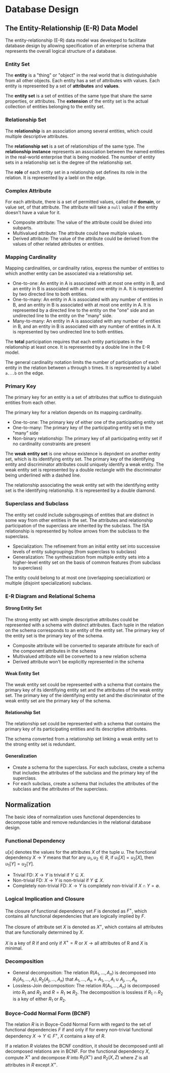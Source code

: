 # Database Design

## The Entity-Relationship (E-R) Data Model

The entity-relationship (E-R) data model was developed to facilitate database design by allowing specification of an enterprise schema that represents the overall logical structure of a database.

### Entity Set

The **entity** is a "thing" or "object" in the real world that is distinguishable from all other objects. Each entity has a set of attributes with values. Each entity is represented by a set of **attributes** and **values**.

The **entity set** is a set of entities of the same type that share the same properties, or attributes. The **extension** of the entity set is the actual collection of entities belonging to the entity set.

### Relationship Set

The **relationship** is an association among several entities, which could multiple descriptive attributes.

The **relationship set** is a set of relationships of the same type. The **relationship instance** represents an association between the named entities in the real-world enterprise that is being modeled. The number of entity sets in a relationship set is the degree of the relationship set.

The **role** of each entity set in a relationship set defines its role in the relation. It is represented by a laebl on the edge.

### Complex Attribute

For each attribute, there is a set of permitted values, called the **domain**, or value set, of that attribute. The attribute will take a `null` value if the entity doesn't have a value for it.

- Composite attribute: The value of the attribute could be divied into subparts.
- Multivalued attribute: The attribute could have multiple values.
- Derived attribute: The value of the attribute could be derived from the values of other related attributes or entities.

### Mapping Cardinality

Mapping cardinalities, or cardinality ratios, express the number of entities to which another entity can be associated via a relationship set.

- One-to-one: An entity in A is associated with at most one entity in B, and an entity in B is associated with at most one entity in A. It is represented by two directed line to both entities.
- One-to-many: An entity in A is associated with any number of entities in B, and an entity in B is associated with at most one entity in A. It is represented by a directed line to the entity on the "one" side and an undirected line to the entity on the "many" side.
- Many-to-many: An entity in A is associated with any number of entities in B, and an entity in B is associated with any number of entities in A. It is represented by two undirected line to both entities.

The **total** participation requires that each entity participates in the relationship at least once. It is represented by a double line in the E-R model.

The general cardinality notation limits the number of participation of each entity in the relation between `a` through `b` times. It is represented by a label `a...b` on the edge.

### Primary Key

The primary key for an entity is a set of attributes that suffice to distinguish entities from each other.

The primary key for a relation depends on its mapping cardinality.

- One-to-one: The primary key of either one of the participating entity set
- One-to-many: The primary key of the participating entity set in the "many" side
- Non-binary relationship: The primary key of all participating entity set if no cardinality constraints are present

The **weak entity set** is one whose existence is depndent on another entity set, which is its identifying entity set. The primary key of the identifying entity and discriminator attributes could uniquely identify a weak entity. The weak entity set is represented by a double rectangle with the discriminator being underlined with a dashed line.

The relationship associating the weak entity set with the identifying entity set is the identifying relationship. It is represented by a double diamond.

### Superclass and Subclass

The entity set could include subgroupings of entities that are distinct in some way from other entities in the set. The attributes and relationship participation of the superclass are inherited by the subclass. The ISA relationship is represented by hollow arrows from the subclass to the superclass.

- Specialization: The refinement from an initial entity set into successive levels of entity subgroupings (from superclass to subclass)
- Generalization: The synthesization from multiple entity sets into a higher-level entity set on the basis of common features (from subclass to superclass)

The entity could belong to at most one (overlapping specialization) or multiple (disjoint specialization) subclass.

### E-R Diagram and Relational Schema

#### Strong Entity Set

The strong entity set with simple descriptive attributes could be represented with a schema with distinct attributes. Each tuple in the relation on the schema corresponds to an entity of the entity set. The primary key of the entity set is the primary key of the schema.

- Composite attribute will be converted to separate attribute for each of the component attributes in the schema
- Multivalued attribute will be converted to a new relation schema
- Derived attribute won't be explicitly represented in the schema

#### Weak Entity Set

The weak entity set could be represented with a schema that contains the primary key of its identifiying entity set and the attributes of the weak entity set. The primary key of the identifying entity set and the discriminator of the weak entity set are the primary key of the schema.

#### Relationship Set

The relationship set could be represented with a schema that contains the primary key of its participating entities and its descriptive attributes.

The schema converted from a relationship set linking a weak entity set to the strong entity set is redundant.

#### Generalization

- Create a schema for the superclass. For each subclass, create a schema that includes the attributes of the subclass and the primary key of the superclass.
- For each subclass, create a schema that includes the attributes of the subclass and the attributes of the superclass.

## Normalization

The basic idea of normalization uses functional dependencies to decompose table and remove redundancies in the relational database design.

### Functional Dependency

$u[x]$ denotes the values for the attributes $X$ of the tuple $u$. The functional dependency $X \to Y$ means that for any $u_1, u_2 \in R$, if $u_1[X] = u_2[X]$, then $u_1[Y] = u_2[Y]$.

- Trivial FD: $X \to Y$ is trivial if $Y \subseteq X$.
- Non-trivial FD: $X \to Y$ is non-trivial if $Y \not\subseteq X$.
- Completely non-trivial FD: $X \to Y$ is completely non-trivial if $X \cap Y = \emptyset$.

### Logical Implication and Closure

The closure of functional dependency set $F$ is denoted as $F^+$, which contains all functional dependencies that are logically implied by $F$.

The closure of attribute set $X$ is denoted as $X^+$, which contains all attributes that are functionally determined by $X$.

$X$ is a key of $R$ if and only if $X^+ = R$ or $X \to \text{all attributes of R}$ and $X$ is minimal.

### Decomposition

- General decomposition: The relation $R (A_1, \dots, A_n)$ is decomposed into $R_1 (A_1, \dots, A_i), R_2 (A_j, \dots, A_n)$ that ${A_1, \dots, A_n} = {A_1, \dots, A_i} \cup {A_j, \dots, A_n}$
- Lossless-Join decomposition: The relation $R (A_1, \dots, A_n)$ is decomposed into $R_1$ and $R_2$ and $R = R_1 \Join R_2$. The decomposition is lossless if $R_1 \cap R_2$ is a key of either $R_1$ or $R_2$.

### Boyce-Codd Normal Form (BCNF)

The relation $R$ is in Boyce-Codd Normal Form with regard to the set of functional dependencies $F$ if and only if for every non-trivial functional dependency $X \to Y \in F^+$, $X$ contains a key of $R$.

If a relation $R$ violates the BCNF condition, it should be decomposed until all decomposed relations are in BCNF. For the functional dependency $X$, compute $X^+$ and decompose $R$ into $R_1 (X^+)$ and $R_2 (X, Z)$ where $Z$ is all attributes in $R$ except $X^+$.
